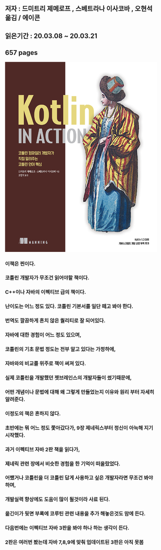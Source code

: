 ## 저자 : 드미트리 제메로프 , 스베트라나 이사코바 , 오현석 옮김 / 에이콘

## 읽은기간 : 20.03.08 ~ 20.03.21

## 657 pages

![Smithsonian Image](../../public/images/books-images/kotlininaction.jpg)

### 이책은 찐이다.

### 코틀린 개발자가 무조건 읽어야할 책이다.

### C++이나 자바의 이펙티브 급의 책이다.

### 난이도는 어느 정도 있다. 코틀린 기본서를 일단 떼고 봐야 한다.

### 번역도 깔끔하게 흔치 않은 퀄리티로 잘 되어있다.

### 자바에 대한 경험이 어느 정도 있으며,

### 코틀린의 기초 문법 정도는 전부 알고 있다는 가정하에,

### 자바와의 비교를 위주로 책이 써져 있다.

### 실제 코틀린을 개발했던 젯브레인스의 개발자들이 썼기때문에,

### 어떤 개념이나 문법에 대해 왜 그렇게 만들었는지 이유와 원리 부터 자세히 알려준다.

### 이정도의 책은 흔하지 않다.

### 초반에는 뭐 어느 정도 쫓아갔다가, 9장 제네릭스부터 정신이 아늑해 지기 시작했다.

### 과거 이펙티브 자바 2판 책을 읽다가,

### 제네릭 관련 장에서 비슷한 경험을 한 기억이 떠올랐었다.

### 어쨌거나 코틀린을 더 코틀린 답게 사용하고 싶은 개발자라면 무조건 봐야 하며,

### 개발실력 향상에도 도움이 많이 될것이라 사료 된다.

### 옮긴이가 뒷면 부록에 코루틴 관련 내용을 추가 해놓은것도 맘에 든다.

### 다음번에는 이펙티브 자바 3판을 봐야 하나 하는 생각이 든다.

### 2판은 여러번 봤는데 자바 7,8,9에 맞춰 업데이트된 3판은 아직 못봄

